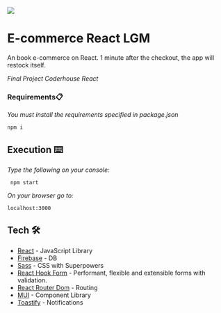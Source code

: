 ![](anotherbs.gif)
# E-commerce React LGM
  An book e-commerce on React.
  1 minute after the checkout, the app will restock itself.


_Final Project Coderhouse React_

### Requirements📋

_You must install the requirements specified in package.json_

```
npm i 
```
## Execution ⌨️
_Type the following on your console:_
```
 npm start
```
_On your browser go to:_
```
localhost:3000
```
## Tech 🛠️
* [React](https://reactjs.org/) - JavaScript Library
* [Firebase](https://firebase.google.com/?hl=es-419) - DB
* [Sass](https://sass-lang.com/documentation/) - CSS with Superpowers
* [React Hook Form](https://react-hook-form.com/) - Performant, flexible and extensible forms with validation.
* [React Router Dom](https://reactrouter.com/en/main/start/overview/) - Routing
* [MUI](https://reactrouter.com/en/main/start/overview/) - Component Library
* [Toastify](https://fkhadra.github.io/react-toastify/introduction/) - Notifications
